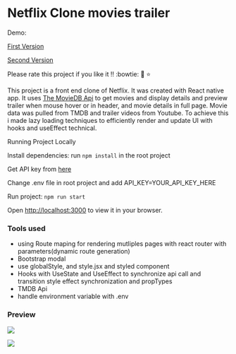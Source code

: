 # Netflix Clone movies trailer 
Demo:

 [First Version](https://moviestrailer.surge.sh/)

 [Second Version](https://moviestrailer2.surge.sh/)

Please rate this project if you like it !!  :bowtie: :pleading_face: :star:

This project is a front end clone of Netflix. 
It was created with React native app.
It uses [The MovieDB Api](https://www.themoviedb.org/documentation/api) 
to get  movies and display details and preview trailer when mouse hover or in header, and movie details in full page.
Movie data was pulled from TMDB and trailer videos from Youtube. To achieve this i made lazy loading techniques to efficiently render and update UI
with hooks and useEffect technical.

Running Project Locally

Install dependencies: run ```npm install``` in the root project

Get API key from [here](https://www.themoviedb.org/documentation/api)

Change .env file in root project and add API_KEY=YOUR_API_KEY_HERE

Run project: 
```npm run start```

Open [http://localhost:3000](http://localhost:3000) to view it in your browser.

### Tools used
 - using Route maping for rendering mutliples pages with react router  with parameters(dynamic route generation)
 - Bootstrap modal
 - use globalStyle, and style.jsx and styled component
 - Hooks with UseState and UseEffect to synchronize api call and transition style effect synchronization and propTypes
 - TMDB Api 
 - handle environment variable with .env
 
### Preview

  
![](./src/assets/demo.gif?raw=true)

![](./src/assets/demo2.gif?raw=true)
